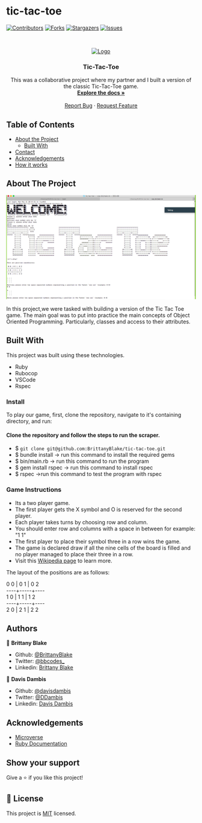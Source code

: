 # tic-tac-toe

<!--
*** Thanks for checking out this README Template. If you have a suggestion that would
*** make this better, please fork the repo and create a pull request or simply open
*** an issue with the tag "enhancement".
*** Thanks again! Now go create something AMAZING! :D
-->

<!-- PROJECT SHIELDS -->
<!--
*** I'm using markdown "reference style" links for readability.
*** Reference links are enclosed in brackets [ ] instead of parentheses ( ).
*** See the bottom of this document for the declaration of the reference variables
*** for contributors-url, forks-url, etc. This is an optional, concise syntax you may use.
*** https://www.markdownguide.org/basic-syntax/#reference-style-links
-->
[![Contributors][contributors-shield]][contributors-url]
[![Forks][forks-shield]][forks-url]
[![Stargazers][stars-shield]][stars-url]
[![Issues][issues-shield]][issues-url]

<!-- PROJECT LOGO -->
<br />
<p align="center">
  <a href="https://github.com/BrittanyBlake/Ruby-Capstone-Project">
    <img src="https://course_report_production.s3.amazonaws.com/rich/rich_files/rich_files/5726/s300/icon-white-on-murple-copy.png" alt="Logo" width="80" height="80">
  </a>

  <h3 align="center">Tic-Tac-Toe</h3>

  <p align="center">
    This was a collaborative project where my partner and I built a version of the classic Tic-Tac-Toe game.
    <br />
    <a href="https://github.com/BrittanyBlake/tic-tac-toe"><strong>Explore the docs »</strong></a>
    <br />
    <br />
    <a href="https://github.com/BrittanyBlake/tic-tac-toe/issues">Report Bug</a>
    ·
    <a href="https://github.com/BrittanyBlake/tic-tac-toe/issues">Request Feature</a>
  </p>
</p>

<!-- TABLE OF CONTENTS -->
## Table of Contents

* [About the Project](#about-the-project)
  * [Built With](#built-with)
* [Contact](#Authors)
* [Acknowledgements](#acknowledgements)
* [How it works](#How-it-works)

<!-- ABOUT THE PROJECT -->
## About The Project

![Screenshot](images/game.png)


In this project,we were tasked with building a version of the Tic Tac Toe game. The main goal was to put into practice the main concepts of Object Oriented Programming. Particularly, classes and access to their attributes.

<!-- BUILD WITH -->
## Built With
This project was built using these technologies.
* Ruby
* Rubocop
* VSCode
* Rspec

<!-- ABOUT THE PROJECT -->

### Install

To play our game, first, clone the repository, navigate to it's containing directory, and run:

#### Clone the repository and follow the steps to run the scraper.

- $ `git clone git@github.com:BrittanyBlake/tic-tac-toe.git`
- $  bundle install    -> run this command to install the required gems
- $  bin/main.rb       -> run this command to run the program
- $  gem install rspec -> run this command to install rspec 
- $  rspec             ->run this command to test the program with rspec

<!-- HOW IT WORKS -->

### Game Instructions

- Its a two player game.
- The first player gets the X symbol and O is reserved for the second player.
- Each player takes turns by choosing row and column.
- You should enter row and columns with a space in between for example: "1 1"
- The first player to place their symbol three in a row wins the game.
- The game is declared draw if all the nine cells of the board is filled and no player managed to place their three in a row.
- Visit this <a href="https://en.wikipedia.org/wiki/Tic-tac-toe">Wikipedia page</a> to learn more.

The layout of the positions are as follows:

  0 0 | 0 1 | 0 2 <br /> 
  ----+-----+----  <br /> 
  1 0 | 1 1 | 1 2  <br /> 
  ----+-----+----  <br /> 
  2 0 | 2 1 | 2 2

<!-- CONTACT -->
## Authors

👤 **Brittany Blake**

- Github: [@BrittanyBlake](https://github.com/BrittanyBlake)
- Twitter: [@bbcodes_](https://twitter.com/bbcodes_)
- Linkedin: [Brittany Blake](https://www.linkedin.com/in/brittany-blake-843951109/)

👤 **Davis Dambis**

- Github: [@davisdambis](https://github.com/davisdambis)
- Twitter: [@DDambis](https://twitter.com/DDambis)
- Linkedin: [Davis Dambis](https://www.linkedin.com/in/dāvis-dambis-51551219a/)

<!-- ACKNOWLEDGEMENTS -->
## Acknowledgements
* [Microverse](https://www.microverse.org/)
* [Ruby Documentation](https://www.ruby-lang.org/en/documentation/)


## Show your support

Give a ⭐️ if you like this project!

<!-- MARKDOWN LINKS & IMAGES -->
<!-- https://www.markdownguide.org/basic-syntax/#reference-style-links -->
[contributors-shield]: https://img.shields.io/github/contributors/BrittanyBlake/tic-tac-toe.svg?style=flat-square
[contributors-url]: https://github.com/BrittanyBlake/tic-tac-toe/graphs/contributors
[forks-shield]: https://img.shields.io/github/forks/BrittanyBlake/tic-tac-toe.svg?style=flat-square
[forks-url]: https://github.com/BrittanyBlake/tic-tac-toe/network/members
[stars-shield]: https://img.shields.io/github/stars/BrittanyBlake/tic-tac-toe.svg?style=flat-square
[stars-url]: https://github.com/BrittanyBlake/tic-tac-toe/stargazers
[issues-shield]: https://img.shields.io/github/issues/BrittanyBlake/tic-tac-toe.svg?style=flat-square
[issues-url]: https://github.com/BrittanyBlake/tic-tac-toe/issues

## 📝 License

This project is [MIT](https://opensource.org/licenses/MIT) licensed.


